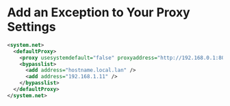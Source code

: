 # Add an Exception to Your Proxy Settings

```xml
<system.net>
  <defaultProxy>
    <proxy usesystemdefault="false" proxyaddress="http://192.168.0.1:8080" bypassonlocal="true" />
    <bypasslist>
      <add address="hostname.local.lan" />
      <add address="192.168.1.11" />
    </bypasslist>
  </defaultProxy>
</system.net>
```
